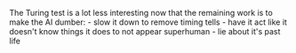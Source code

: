 The Turing test is a lot less interesting now that the remaining work is to make the AI dumber: - slow it down to remove timing tells - have it act like it doesn't know things it does to not appear superhuman - lie about it's past life

